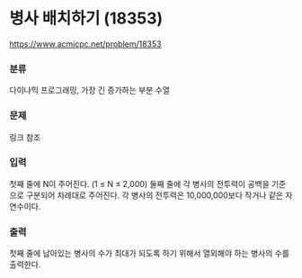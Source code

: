 # 병사 배치하기 (18353)

https://www.acmicpc.net/problem/18353

### 분류

다이나믹 프로그래밍, 가장 긴 증가하는 부분 수열

### 문제

링크 참조

### 입력 

첫째 줄에 N이 주어진다. (1 ≤ N ≤ 2,000) 둘째 줄에 각 병사의 전투력이 공백을 기준으로 구분되어 차례대로 주어진다. 각 병사의 전투력은 10,000,000보다 작거나 같은 자연수이다.

### 출력 

첫째 줄에 남아있는 병사의 수가 최대가 되도록 하기 위해서 열외해야 하는 병사의 수를 출력한다.
